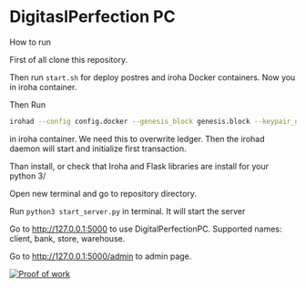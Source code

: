 # DigitaslPerfection PC

How to run 

First of all clone this repository.

Then run `start.sh` for deploy postres and iroha Docker containers. Now you in iroha container.

 Then Run

```bash
irohad --config config.docker --genesis_block genesis.block --keypair_name node0 --overwrite_ledger
```

in iroha container. We need this to overwrite ledger. Then the irohad daemon will start and initialize first transaction.

Than install, or check that Iroha and Flask libraries are install for your python 3/


Open new terminal and go to repository directory.


Run `python3 start_server.py` in terminal. It will start the server

Go to http://127.0.0.1:5000 to use DigitalPerfectionPC. Supported names: client, bank, store, warehouse.

Go to http://127.0.0.1:5000/admin to admin page.

[![Proof of work](https://img.youtube.com/vi/pl8wF0pjIU8&/0.jpg)](https://www.youtube.com/watch?v=pl8wF0pjIU8&)
